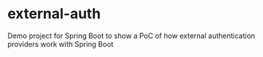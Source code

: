 # external-auth
Demo project for Spring Boot to show a PoC of how external authentication providers work with Spring Boot

